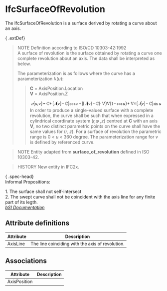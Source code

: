 IfcSurfaceOfRevolution
======================
The IfcSurfaceOfRevolution is a surface derived by rotating a curve about an
axis.  
  
{ .extDef}  
> NOTE  Definition according to ISO/CD 10303-42:1992  
> A surface of revolution is the surface obtained by rotating a curve one
> complete revolution about an axis. The data shall be interpreted as below.  
>  
> The parameterization is as follows where the curve has a parameterization
> λ(_u_):  
>> **C** = AxisPosition.Location  
>> **V** = AxisPosition.Z  
>>  
>> ![Image](../figures/ifcsurfaceofresolution-math1.gif)  
> In order to produce a single-valued surface with a complete revolution, the
> curve shall be such that when expressed in a cylindrical coordinate system
> (_r,φ ,z_) centred at **C** with an axis **V**, no two distinct parametric
> points on the curve shall have the same values for (_r, z_). For a surface
> of revolution the parametric range is 0 < _u_ < 360 degree. The
> parameterization range for _v_ is defined by referenced curve.  
  
> NOTE  Entity adapted from **surface_of_revolution** defined in ISO 10303-42.  
  
> HISTORY  New entity in IFC2x.  
  
{ .spec-head}  
Informal Propositions:  
  
1\. The surface shall not self-intersect  
2\. The swept curve shall not be coincident with the axis line for any finite
part of its legth.  
[ _bSI
Documentation_](https://standards.buildingsmart.org/IFC/DEV/IFC4_2/FINAL/HTML/schema/ifcgeometryresource/lexical/ifcsurfaceofrevolution.htm)


Attribute definitions
---------------------
| Attribute   | Description                                      |
|-------------|--------------------------------------------------|
| AxisLine    | The line coinciding with the axis of revolution. |

Associations
------------
| Attribute    | Description   |
|--------------|---------------|
| AxisPosition |               |

